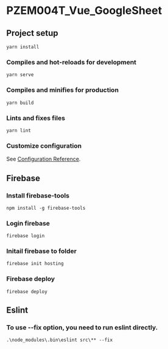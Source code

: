 # PZEM004T_Vue_GoogleSheet

## Project setup
```
yarn install
```

### Compiles and hot-reloads for development
```
yarn serve
```

### Compiles and minifies for production
```
yarn build
```

### Lints and fixes files
```
yarn lint
```

### Customize configuration
See [Configuration Reference](https://cli.vuejs.org/config/).

## Firebase
### Install firebase-tools 
```
npm install -g firebase-tools
```
### Login firebase
```
firebase login
```
### Initail firebase to folder
```
firebase init hosting
```
### Firebase deploy
```
firebase deploy
```
## Eslint
### To use --fix option, you need to run eslint directly.
```
.\node_modules\.bin\eslint src\** --fix
```

